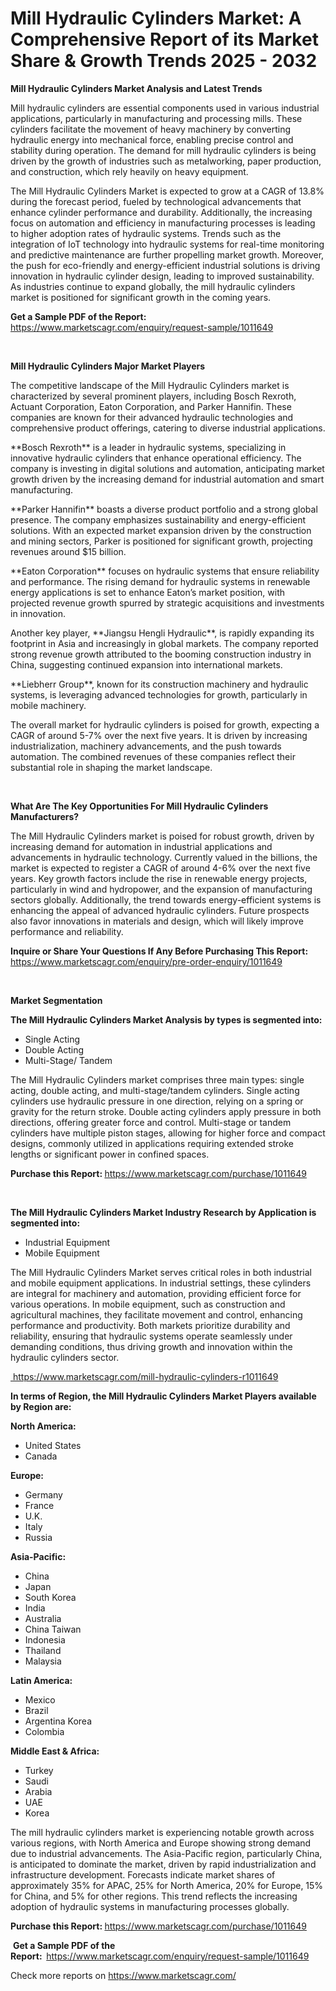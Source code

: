 <p><h1>Mill Hydraulic Cylinders Market: A Comprehensive Report of its Market Share & Growth Trends 2025 - 2032</h1></p><p><strong>Mill Hydraulic Cylinders Market Analysis and Latest Trends</strong></p>
<p><p>Mill hydraulic cylinders are essential components used in various industrial applications, particularly in manufacturing and processing mills. These cylinders facilitate the movement of heavy machinery by converting hydraulic energy into mechanical force, enabling precise control and stability during operation. The demand for mill hydraulic cylinders is being driven by the growth of industries such as metalworking, paper production, and construction, which rely heavily on heavy equipment.</p><p>The Mill Hydraulic Cylinders Market is expected to grow at a CAGR of 13.8% during the forecast period, fueled by technological advancements that enhance cylinder performance and durability. Additionally, the increasing focus on automation and efficiency in manufacturing processes is leading to higher adoption rates of hydraulic systems. Trends such as the integration of IoT technology into hydraulic systems for real-time monitoring and predictive maintenance are further propelling market growth. Moreover, the push for eco-friendly and energy-efficient industrial solutions is driving innovation in hydraulic cylinder design, leading to improved sustainability. As industries continue to expand globally, the mill hydraulic cylinders market is positioned for significant growth in the coming years.</p></p>
<p><strong>Get a Sample PDF of the Report:&nbsp;</strong> <a href="https://www.marketscagr.com/enquiry/request-sample/1011649?utm_campaign=1835&utm_medium=2&utm_source=Github&utm_content=ia&utm_term=02032025&utm_id=mill-hydraulic-cylinders">https://www.marketscagr.com/enquiry/request-sample/1011649</a></p>
<p>&nbsp;</p>
<p><strong>Mill Hydraulic Cylinders Major Market Players</strong></p>
<p><p>The competitive landscape of the Mill Hydraulic Cylinders market is characterized by several prominent players, including Bosch Rexroth, Actuant Corporation, Eaton Corporation, and Parker Hannifin. These companies are known for their advanced hydraulic technologies and comprehensive product offerings, catering to diverse industrial applications.</p><p>**Bosch Rexroth** is a leader in hydraulic systems, specializing in innovative hydraulic cylinders that enhance operational efficiency. The company is investing in digital solutions and automation, anticipating market growth driven by the increasing demand for industrial automation and smart manufacturing.</p><p>**Parker Hannifin** boasts a diverse product portfolio and a strong global presence. The company emphasizes sustainability and energy-efficient solutions. With an expected market expansion driven by the construction and mining sectors, Parker is positioned for significant growth, projecting revenues around $15 billion.</p><p>**Eaton Corporation** focuses on hydraulic systems that ensure reliability and performance. The rising demand for hydraulic systems in renewable energy applications is set to enhance Eaton’s market position, with projected revenue growth spurred by strategic acquisitions and investments in innovation.</p><p>Another key player, **Jiangsu Hengli Hydraulic**, is rapidly expanding its footprint in Asia and increasingly in global markets. The company reported strong revenue growth attributed to the booming construction industry in China, suggesting continued expansion into international markets.</p><p>**Liebherr Group**, known for its construction machinery and hydraulic systems, is leveraging advanced technologies for growth, particularly in mobile machinery.</p><p>The overall market for hydraulic cylinders is poised for growth, expecting a CAGR of around 5-7% over the next five years. It is driven by increasing industrialization, machinery advancements, and the push towards automation. The combined revenues of these companies reflect their substantial role in shaping the market landscape.</p></p>
<p>&nbsp;</p>
<p><strong>What Are The Key Opportunities For Mill Hydraulic Cylinders Manufacturers?</strong></p>
<p><p>The Mill Hydraulic Cylinders market is poised for robust growth, driven by increasing demand for automation in industrial applications and advancements in hydraulic technology. Currently valued in the billions, the market is expected to register a CAGR of around 4-6% over the next five years. Key growth factors include the rise in renewable energy projects, particularly in wind and hydropower, and the expansion of manufacturing sectors globally. Additionally, the trend towards energy-efficient systems is enhancing the appeal of advanced hydraulic cylinders. Future prospects also favor innovations in materials and design, which will likely improve performance and reliability.</p></p>
<p><strong>Inquire or Share Your Questions If Any Before Purchasing This Report:</strong> <a href="https://www.marketscagr.com/enquiry/pre-order-enquiry/1011649?utm_campaign=1835&utm_medium=2&utm_source=Github&utm_content=ia&utm_term=02032025&utm_id=mill-hydraulic-cylinders">https://www.marketscagr.com/enquiry/pre-order-enquiry/1011649</a></p>
<p>&nbsp;</p>
<p><strong>Market Segmentation</strong></p>
<p><strong>The Mill Hydraulic Cylinders Market Analysis by types is segmented into:</strong></p>
<p><ul><li>Single Acting</li><li>Double Acting</li><li>Multi-Stage/ Tandem</li></ul></p>
<p><p>The Mill Hydraulic Cylinders market comprises three main types: single acting, double acting, and multi-stage/tandem cylinders. Single acting cylinders use hydraulic pressure in one direction, relying on a spring or gravity for the return stroke. Double acting cylinders apply pressure in both directions, offering greater force and control. Multi-stage or tandem cylinders have multiple piston stages, allowing for higher force and compact designs, commonly utilized in applications requiring extended stroke lengths or significant power in confined spaces.</p></p>
<p><strong>Purchase this Report:&nbsp;</strong><a href="https://www.marketscagr.com/purchase/1011649?utm_campaign=1835&utm_medium=2&utm_source=Github&utm_content=ia&utm_term=02032025&utm_id=mill-hydraulic-cylinders">https://www.marketscagr.com/purchase/1011649</a></p>
<p>&nbsp;</p>
<p><strong>The Mill Hydraulic Cylinders Market Industry Research by Application is segmented into:</strong></p>
<p><ul><li>Industrial Equipment</li><li>Mobile Equipment</li></ul></p>
<p><p>The Mill Hydraulic Cylinders Market serves critical roles in both industrial and mobile equipment applications. In industrial settings, these cylinders are integral for machinery and automation, providing efficient force for various operations. In mobile equipment, such as construction and agricultural machines, they facilitate movement and control, enhancing performance and productivity. Both markets prioritize durability and reliability, ensuring that hydraulic systems operate seamlessly under demanding conditions, thus driving growth and innovation within the hydraulic cylinders sector.</p></p>
<p><a href="https://www.marketscagr.com/mill-hydraulic-cylinders-r1011649?utm_campaign=1835&utm_medium=2&utm_source=Github&utm_content=ia&utm_term=02032025&utm_id=mill-hydraulic-cylinders">&nbsp;https://www.marketscagr.com/mill-hydraulic-cylinders-r1011649</a></p>
<p><strong>In terms of Region, the Mill Hydraulic Cylinders Market Players available by Region are:</strong></p>
<p>
    <p> <strong> North America: </strong>
        <ul>
            <li>United States</li>
            <li>Canada</li>
        </ul>
        </p> 
    <p> <strong> Europe: </strong>
        <ul>
            <li>Germany</li>
            <li>France</li>
            <li>U.K.</li>
            <li>Italy</li>
            <li>Russia</li>
        </ul>
        </p> 
    <p> <strong> Asia-Pacific: </strong>
        <ul>
            <li>China</li>
            <li>Japan</li>
            <li>South Korea</li>
            <li>India</li>
            <li>Australia</li>
            <li>China Taiwan</li>
            <li>Indonesia</li>
            <li>Thailand</li>
            <li>Malaysia</li>
        </ul>
        </p> 
    <p> <strong> Latin America: </strong>
        <ul>
            <li>Mexico</li>
            <li>Brazil</li>
            <li>Argentina Korea</li>
            <li>Colombia</li>
        </ul>
        </p> 
    <p> <strong> Middle East & Africa: </strong>
        <ul>
            <li>Turkey</li>
            <li>Saudi</li>
            <li>Arabia</li>
            <li>UAE</li>
            <li>Korea</li>
        </ul>
    </p>
    </p>
<p><p>The mill hydraulic cylinders market is experiencing notable growth across various regions, with North America and Europe showing strong demand due to industrial advancements. The Asia-Pacific region, particularly China, is anticipated to dominate the market, driven by rapid industrialization and infrastructure development. Forecasts indicate market shares of approximately 35% for APAC, 25% for North America, 20% for Europe, 15% for China, and 5% for other regions. This trend reflects the increasing adoption of hydraulic systems in manufacturing processes globally.</p></p>
<p><strong>Purchase this Report: </strong><a href="https://www.marketscagr.com/purchase/1011649?utm_campaign=1835&utm_medium=2&utm_source=Github&utm_content=ia&utm_term=02032025&utm_id=mill-hydraulic-cylinders">https://www.marketscagr.com/purchase/1011649</a></p>
<p>&nbsp;<strong>Get a Sample PDF of the Report:&nbsp;&nbsp;</strong><a href="https://www.marketscagr.com/enquiry/request-sample/1011649?utm_campaign=1835&utm_medium=2&utm_source=Github&utm_content=ia&utm_term=02032025&utm_id=mill-hydraulic-cylinders">https://www.marketscagr.com/enquiry/request-sample/1011649</a></p>
<p><strong></strong></p>
<p>Check more reports on <a href="https://www.marketscagr.com/?utm_campaign=1835&utm_medium=2&utm_source=Github&utm_content=ia&utm_term=02032025&utm_id=mill-hydraulic-cylinders">https://www.marketscagr.com/</a></p>